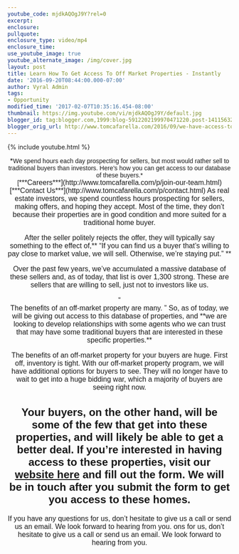 ```yaml
---
youtube_code: mjdkAQOgJ9Y?rel=0
excerpt:
enclosure:
pullquote:
enclosure_type: video/mp4
enclosure_time:
use_youtube_image: true
youtube_alternate_image: /img/cover.jpg
layout: post
title: Learn How To Get Access To Off Market Properties - Instantly
date: '2016-09-20T08:44:00.000-07:00'
author: Vyral Admin
tags:
- Opportunity
modified_time: '2017-02-07T10:35:16.454-08:00'
thumbnail: https://img.youtube.com/vi/mjdkAQOgJ9Y/default.jpg
blogger_id: tag:blogger.com,1999:blog-5912202199970471220.post-1411563235325879954
blogger_orig_url: http://www.tomcafarella.com/2016/09/we-have-access-to-special-market-of.html
---
```

{% include youtube.html %}
 
<div style="text-align: center;">*<span style="font-size: normal;"><span style="font-family: &quot;arial&quot; , &quot;helvetica&quot; , sans-serif;">We spend hours each day prospecting for sellers, but most would rather sell to traditional buyers than investors. Here’s how you can get access to our database of these buyers.* 
<div style="text-align: center;">[<span style="font-size: medium;">***<span style="font-size: normal;"><span style="font-family: &quot;arial&quot; , &quot;helvetica&quot; , sans-serif;">Car<span style="font-family: &quot;arial&quot; , &quot;helvetica&quot; , sans-serif;">e<span style="font-family: &quot;arial&quot; , &quot;helvetica&quot; , sans-serif;">ers***](http://www.tomcafarella.com/p/join-our-team.html)<div style="text-align: center;"><span style="font-size: medium;"><span style="font-family: &quot;arial&quot; , &quot;helvetica&quot; , sans-serif;">[***<span style="font-family: &quot;arial&quot; , &quot;helvetica&quot; , sans-serif;"><span style="font-family: &quot;arial&quot; , &quot;helvetica&quot; , sans-serif;"><span style="font-family: &quot;arial&quot; , &quot;helvetica&quot; , sans-serif;">Conta<span style="font-family: &quot;arial&quot; , &quot;helvetica&quot; , sans-serif;">ct Us***](http://www.tomcafarella.com/p/contact.html) 
<span style="font-size: normal;"><span style="font-family: &quot;arial&quot; , &quot;helvetica&quot; , sans-serif;">As real estate investors, we spend countless hours prospecting for sellers, making offers, and hoping they accept. Most of the time, they don’t because their properties are in good condition and more suited for a traditional home buyer. 

After the seller politely rejects the offer, they will typically say something to the effect of,** “If you can find us a buyer that’s willing to pay close to market value, we will sell. Otherwise, we’re staying put.” ** 

Over the past few years, we’ve accumulated a massive database of these sellers and, as of today, that list is over 1,300 strong. These are sellers that are willing to sell, just not to investors like us. 

<div class="quote-box"><span style="font-size: normal;"><span style="font-family: &quot;arial&quot; , &quot;helvetica&quot; , sans-serif;"><span class="quote quote-left">“ 
<div class="quote-text"><span style="font-size: normal;"><span style="font-family: &quot;arial&quot; , &quot;helvetica&quot; , sans-serif;">The benefits of an off-market property are many.    <span style="font-size: normal;"><span style="font-family: &quot;arial&quot; , &quot;helvetica&quot; , sans-serif;"> 
<span style="font-size: normal;"><span style="font-family: &quot;arial&quot; , &quot;helvetica&quot; , sans-serif;"><span class="quote quote-right">” <span style="font-size: normal;"><span style="font-family: &quot;arial&quot; , &quot;helvetica&quot; , sans-serif;"> 
So, as of today, we will be giving out access to this database of properties, and **we are looking to develop relationships with some agents who we can trust that may have some traditional buyers that are interested in these specific properties.** 

The benefits of an off-market property for your buyers are huge. First off, inventory is tight. With our off-market property program, we will have additional options for buyers to see. They will no longer have to wait to get into a huge bidding war, which a majority of buyers are seeing right now. 

## Your buyers, on the other hand, will be some of the few that get into these properties, and will likely be able to get a better deal. If you’re interested in having access to these properties, visit our **[website here](http://cameronaffiliate.com/)** and fill out the form. We will be in touch after you submit the form to get you access to these homes. 

If you have any questions for us, don’t hesitate to give us a call or send us an email. We look forward to hearing from you. ons for us, don’t hesitate to give us a call or send us an email. We look forward to hearing from you. 